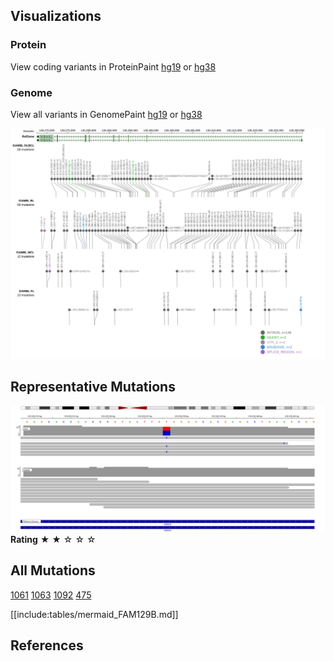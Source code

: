 ## Visualizations
### Protein
View coding variants in ProteinPaint [hg19](https://morinlab.github.io/LLMPP/GAMBL/FAM129B_protein.html)  or [hg38](https://morinlab.github.io/LLMPP/GAMBL/FAM129B_protein_hg38.html)

### Genome
View all variants in GenomePaint [hg19](https://morinlab.github.io/LLMPP/GAMBL/FAM129B.html)  or [hg38](https://morinlab.github.io/LLMPP/GAMBL/FAM129B_hg38.html)

![](images/proteinpaint/FAM129B.svg)

<!-- ORIGIN: loveGeneticLandscapeMutations2012 -->
<!-- BL: loveGeneticLandscapeMutations2012 -->

## Representative Mutations

![](primary/Love_FAM129B.svg)
**Rating**
&starf; &starf; &star; &star; &star;

## All Mutations

[1061](https://www.bcgsc.ca/downloads/morinlab/GAMBL/Love/1061_reports.html)
[1063](https://www.bcgsc.ca/downloads/morinlab/GAMBL/Love/1063_reports.html)
[1092](https://www.bcgsc.ca/downloads/morinlab/GAMBL/Love/1092_reports.html)
[475](https://www.bcgsc.ca/downloads/morinlab/GAMBL/Love/475_reports.html)

[[include:tables/mermaid_FAM129B.md]]

## References

